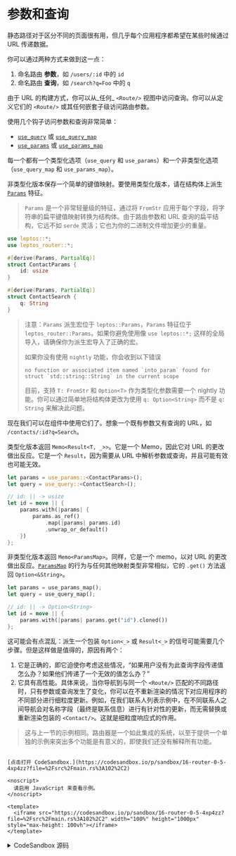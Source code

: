 # 参数和查询

静态路径对于区分不同的页面很有用，但几乎每个应用程序都希望在某些时候通过 URL 传递数据。

你可以通过两种方式来做到这一点：

1. 命名路由 **参数**，如 `/users/:id` 中的 `id`
2. 命名路由 **查询**，如 `/search?q=Foo` 中的 `q`

由于 URL 的构建方式，你可以从_任何_ `<Route/>` 视图中访问查询。你可以从定义它们的 `<Route/>` 或其任何嵌套子级访问路由参数。

使用几个钩子访问参数和查询非常简单：

- [`use_query`](https://docs.rs/leptos_router/latest/leptos_router/fn.use_query.html) 或 [`use_query_map`](https://docs.rs/leptos_router/latest/leptos_router/fn.use_query_map.html)
- [`use_params`](https://docs.rs/leptos_router/latest/leptos_router/fn.use_params.html) 或 [`use_params_map`](https://docs.rs/leptos_router/latest/leptos_router/fn.use_params_map.html)

每一个都有一个类型化选项（`use_query` 和 `use_params`）和一个非类型化选项（`use_query_map` 和 `use_params_map`）。

非类型化版本保存一个简单的键值映射。要使用类型化版本，请在结构体上派生 [`Params`](https://docs.rs/leptos_router/0.2.3/leptos_router/trait.Params.html) 特征。

> `Params` 是一个非常轻量级的特征，通过将 `FromStr` 应用于每个字段，将字符串的扁平键值映射转换为结构体。由于路由参数和 URL 查询的扁平结构，它远不如 `serde` 灵活；它也为你的二进制文件增加更少的重量。

```rust
use leptos::*;
use leptos_router::*;

#[derive(Params, PartialEq)]
struct ContactParams {
	id: usize
}

#[derive(Params, PartialEq)]
struct ContactSearch {
	q: String
}
```

> 注意：`Params` 派生宏位于 `leptos::Params`，`Params` 特征位于 `leptos_router::Params`。如果你避免使用像 `use leptos::*;` 这样的全局导入，请确保你为派生宏导入了正确的宏。
>
> 如果你没有使用 `nightly` 功能，你会收到以下错误
>
> ```
> no function or associated item named `into_param` found for struct `std::string::String` in the current scope
> ```
>
> 目前，支持 `T: FromStr` 和 `Option<T>` 作为类型化参数需要一个 nightly 功能。你可以通过简单地将结构体更改为使用 `q: Option<String>` 而不是 `q: String` 来解决此问题。

现在我们可以在组件中使用它们了。想象一个既有参数又有查询的 URL，如 `/contacts/:id?q=Search`。

类型化版本返回 `Memo<Result<T, _>>`。它是一个 Memo，因此它对 URL 的更改做出反应。它是一个 `Result`，因为需要从 URL 中解析参数或查询，并且可能有效也可能无效。

```rust
let params = use_params::<ContactParams>();
let query = use_query::<ContactSearch>();

// id: || -> usize
let id = move || {
	params.with(|params| {
		params.as_ref()
			.map(|params| params.id)
			.unwrap_or_default()
	})
};
```

非类型化版本返回 `Memo<ParamsMap>`。同样，它是一个 memo，以对 URL 的更改做出反应。[`ParamsMap`](https://docs.rs/leptos_router/0.2.3/leptos_router/struct.ParamsMap.html) 的行为与任何其他映射类型非常相似，它的 `.get()` 方法返回 `Option<&String>`。

```rust
let params = use_params_map();
let query = use_query_map();

// id: || -> Option<String>
let id = move || {
	params.with(|params| params.get("id").cloned())
};
```

这可能会有点混乱：派生一个包装 `Option<_>` 或 `Result<_>` 的信号可能需要几个步骤。但是这样做是值得的，原因有两个：

1. 它是正确的，即它迫使你考虑这些情况，“如果用户没有为此查询字段传递值怎么办？如果他们传递了一个无效的值怎么办？”
2. 它具有高性能。具体来说，当你导航到与同一个 `<Route/>` 匹配的不同路径时，只有参数或查询发生了变化，你可以在不重新渲染的情况下对应用程序的不同部分进行细粒度更新。例如，在我们联系人列表示例中，在不同联系人之间导航会对名称字段（最终是联系信息）进行有针对性的更新，而无需替换或重新渲染包装的 `<Contact/>`。这就是细粒度响应式的作用。

> 这与上一节的示例相同。路由器是一个如此集成的系统，以至于提供一个单独的示例来突出多个功能是有意义的，即使我们还没有解释所有功能。

```admonish sandbox title="实时示例" collapsible=true

[点击打开 CodeSandbox.](https://codesandbox.io/p/sandbox/16-router-0-5-4xp4zz?file=%2Fsrc%2Fmain.rs%3A102%2C2)

<noscript>
  请启用 JavaScript 来查看示例。
</noscript>

<template>
  <iframe src="https://codesandbox.io/p/sandbox/16-router-0-5-4xp4zz?file=%2Fsrc%2Fmain.rs%3A102%2C2" width="100%" height="1000px" style="max-height: 100vh"></iframe>
</template>

```

<details>
<summary>CodeSandbox 源码</summary>

```rust
use leptos::*;
use leptos_router::*;

#[component]
fn App() -> impl IntoView {
    view! {
        <Router>
            <h1>"Contact App"</h1>
            // 这个 <nav> 将显示在每个路由上，
            // 因为它在 <Routes/> 之外
            // 注意：我们可以只使用普通的 <a> 标签
            // 路由器将使用客户端导航
            <nav>
                <h2>"Navigation"</h2>
                <a href="/">"Home"</a>
                <a href="/contacts">"Contacts"</a>
            </nav>
            <main>
                <Routes>
                    // / 只有一个未嵌套的 "Home"
                    <Route path="/" view=|| view! {
                        <h3>"Home"</h3>
                    }/>
                    // /contacts 有嵌套路由
                    <Route
                        path="/contacts"
                        view=ContactList
                      >
                        // 如果没有指定 id，则回退
                        <Route path=":id" view=ContactInfo>
                            <Route path="" view=|| view! {
                                <div class="tab">
                                    "(Contact Info)"
                                </div>
                            }/>
                            <Route path="conversations" view=|| view! {
                                <div class="tab">
                                    "(Conversations)"
                                </div>
                            }/>
                        </Route>
                        // 如果没有指定 id，则回退
                        <Route path="" view=|| view! {
                            <div class="select-user">
                                "Select a user to view contact info."
                            </div>
                        }/>
                    </Route>
                </Routes>
            </main>
        </Router>
    }
}

#[component]
fn ContactList() -> impl IntoView {
    view! {
        <div class="contact-list">
            // 这是我们的联系人列表组件本身
            <div class="contact-list-contacts">
                <h3>"Contacts"</h3>
                <A href="alice">"Alice"</A>
                <A href="bob">"Bob"</A>
                <A href="steve">"Steve"</A>
            </div>

            // <Outlet/> 将显示嵌套的子路由
            // 我们可以将此出口放置在布局中的任何位置
            <Outlet/>
        </div>
    }
}

#[component]
fn ContactInfo() -> impl IntoView {
    // 我们可以使用 `use_params_map` 以响应式方式访问 :id 参数
    let params = use_params_map();
    let id = move || params.with(|params| params.get("id").cloned().unwrap_or_default());

    // 假设我们在这里从 API 加载数据
    let name = move || match id().as_str() {
        "alice" => "Alice",
        "bob" => "Bob",
        "steve" => "Steve",
        _ => "User not found.",
    };

    view! {
        <div class="contact-info">
            <h4>{name}</h4>
            <div class="tabs">
                <A href="" exact=true>"Contact Info"</A>
                <A href="conversations">"Conversations"</A>
            </div>

            // 这里的 <Outlet/> 是嵌套在
            // /contacts/:id 路由下的选项卡
            <Outlet/>
        </div>
    }
}

fn main() {
    leptos::mount_to_body(App)
}
```

</details>
</preview>
